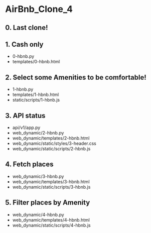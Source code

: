 # AirBnb_Clone_4

## 0. Last clone!
## 1. Cash only
- 0-hbnb.py
- templates/0-hbnb.html
## 2. Select some Amenities to be comfortable!
- 1-hbnb.py
- templates/1-hbnb.html
- static/scripts/1-hbnb.js
## 3. API status
- api/v1/app.py
- web_dynamic/2-hbnb.py
- web_dynamic/templates/2-hbnb.html
- web_dynamic/static/styles/3-header.css
- web_dynamic/static/scripts/2-hbnb.js
## 4. Fetch places
- web_dynamic/3-hbnb.py
- web_dynamic/templates/3-hbnb.html
- web_dynamic/static/scripts/3-hbnb.js
## 5. Filter places by Amenity 
- web_dynamic/4-hbnb.py
- web_dynamic/templates/4-hbnb.html
- web_dynamic/static/scripts/4-hbnb.js
